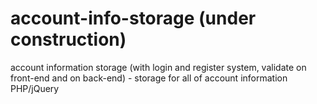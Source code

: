 # account-info-storage (under construction)
account information storage (with login and register system, validate on front-end and on back-end) - 
storage for all of account information 
PHP/jQuery
